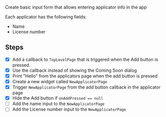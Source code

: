 Create basic input form that allows entering applicator info in the app

Each applicator has the following fields:
- Name
- License number

## Steps

- [x] Add a callback to `TopLevelPage` that is triggered when the Add button is pressed.
- [x] Use the callback instead of showing the Coming Soon dialog
- [x] Print "Hello" from the applicators page when the add button is pressed
- [x] Create a new widget called `NewApplicatorPage`
- [x] Trigger `NewApplicatorPage` from the add button callback in the applicator page
- [x] Hide the Add button if `onAddPressed == null`
- [ ] Add the name input to the `NewApplicatorPage`
- [ ] Add the License number input to the `NewApplicatorPage`
